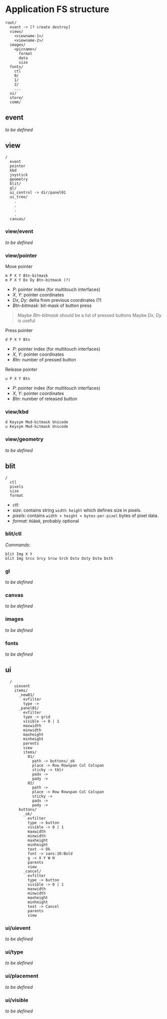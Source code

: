 # Application FS structure

    root/
      event -> [? create destroy]
      views/
        <viewname-1>/
        <viewname-2>/
      images/
        <picname>/
          format
          data
          size
      fonts/
        ctl
        0/
        1/
        2/
        ...
      ui/
      store/
      comm/

## event

*to be defined*

## view
    /
      event
      pointer
      kbd
      joystick
      geometry
      blit/
      gl/
      ui_control -> dir/panel01
      ui_tree/
        .
        .
        .
        .
      canvas/

### view/event

*to be defined*

### view/pointer

Move pointer

    m P X Y Btn-bitmask
    m P X Y Dx Dy Btn-bitmask (?)

* _P_: pointer index (for multitouch interfaces)
* _X_, _Y_: pointer coordinates
* _Dx_, _Dy_: delta from previous coordinates (?)
* _Btn-bitmask_: bit-mask of button press

> Maybe _Btn-bitmask_ should be a list of pressed buttons
> Maybe _Dx_, _Dy_ is useful

Press pointer

    d P X Y Btn

* _P_: pointer index (for multitouch interfaces)
* _X_, _Y_: pointer coordinates
* _Btn_: number of pressed button

Release pointer

    u P X Y Btn

* _P_: pointer index (for multitouch interfaces)
* _X_, _Y_: pointer coordinates
* _Btn_: number of released button
  
### view/kbd

    d Keysym Mod-bitmask Unicode
    u Keysym Mod-bitmask Unicode

### view/geometry

*to be defined*

## blit

    /
      ctl
      pixels
      size
      format

- *ctl*:
- *size*: contains string `width height` which defines size in pixels.
- *pixels*: contains `width × height × bytes-per-pixel` bytes of pixel data.
- *format*: `RGBA8`, probably optional

### blit/ctl

*Commands:*

    blit Img X Y
    blit Img Srcx Srcy Srcw Srch Dstx Dsty Dstw Dsth

### gl

*to be defined*

### canvas

*to be defined*

### images

*to be defined*

### fonts

*to be defined*

## ui

      /
        uievent
        items/
          _new01/
            evfilter
            type ->
          _panel01/
            evfilter
            type -> grid
            visible -> 0 | 1
            maxwidth
            minwidth
            maxheight
            minheight
            parents
            view
            items/
              01/
                path -> buttons/_ok
                place -> Row Rowspan Col Colspan
                sticky -> tblr
                padx ->
                pady ->
              02/
                path ->
                place -> Row Rowspan Col Colspan
                sticky ->
                padx ->
                pady ->
          buttons/
            _ok/
              evfilter
              type -> button
              visible -> 0 | 1
              maxwidth
              minwidth
              maxheight
              minheight
              text -> Ok
              font -> sans:10:Bold
              g -> X Y W H
              parents
              view
            _cancel/
              evfilter
              type -> button
              visible -> 0 | 1
              maxwidth
              minwidth
              maxheight
              minheight
              text -> Cancel
              parents
              view

### ui/uievent

*to be defined*

### ui/type

*to be defined*

### ui/placement

*to be defined*

### ui/visible

*to be defined*
